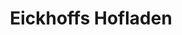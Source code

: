 ---
title: "Eickhoffs Hofladen"
url: /buchholz-in-der-nordheide/eickhoffs-hofladen/
shop: Hofladen
---